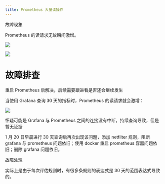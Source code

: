 ```yaml
---
title: Prometheus 大量读操作
---
```


故障现象

Prometheus 的读请求无故瞬间激增。

![](https://notes-learning.oss-cn-beijing.aliyuncs.com/mk7rw5/1616068308575-35d1480d-561e-494a-be22-fb863770bbb9.png)

![](https://notes-learning.oss-cn-beijing.aliyuncs.com/mk7rw5/1616068308611-92cbab4f-01c8-4a00-844c-3944f3924dd3.png)

# 故障排查

重启 Prometheus 后解决，后续需要跟进看是否还会继续发生

当使用 Grafana 查询 30 天的指标时，Prometheus 的读请求就会激增：

![](https://notes-learning.oss-cn-beijing.aliyuncs.com/mk7rw5/1616068308639-c7a19793-f268-4562-9f5b-1deea68be7e1.png)

怀疑可能是 Grafana 与 Prometheus 之间的连接没有中断，持续查询导致，但是暂无证据

1 月 20 日早晨进行 30 天查询后再次出现该问题，添加 netfilter 规则，阻断 grafana 与 prometheus 问题依旧；使用 docker 重启 prometheus 容器问题依旧；删除 grafana 问题依旧。

故障处理

实际上是由于每次评估规则时，有很多条规则的表达式是 30 天的范围表达式导致的。
